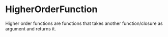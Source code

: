 # HigherOrderFunction
Higher order functions are functions that takes another function/closure as argument and returns it.
